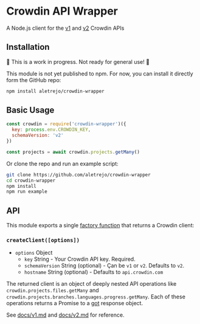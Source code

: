 # Crowdin API Wrapper

A Node.js client for the 
[v1](https://support.crowdin.com/api/api-integration-setup/) and 
[v2](https://support.crowdin.com/enterprise/api/) Crowdin APIs

## Installation

🚧 This is a work in progress. Not ready for general use! 🚧

This module is not yet published to npm. For now, you can install it directly
form the GitHub repo:

```sh
npm install aletrejo/crowdin-wrapper
```

## Basic Usage

```js
const crowdin = require('crowdin-wrapper')({
  key: process.env.CROWDIN_KEY,
  schemaVersion: 'v2'
})

const projects = await crowdin.projects.getMany()
```

Or clone the repo and run an example script:

```sh
git clone https://github.com/aletrejo/crowdin-wrapper
cd crowdin-wrapper
npm install
npm run example
```

## API

This module exports a single [factory function](https://www.youtube.com/watch?v=ImwrezYhw4w) 
that returns a Crowdin client:

### `createClient([options])`

- `options` Object
  - `key` String - Your Crowdin API key. Required.
  - `schemaVersion` String (optional) - Çan be `v1` or `v2`. Defaults to `v2`.
  - `hostname` String (optional) - Defaults to `api.crowdin.com`

The returned client is an object of deeply nested API operations like 
`crowdin.projects.files.getMany` and `crowdin.projects.branches.languages.progress.getMany`. 
Each of these operations returns a Promise to a [got](https://ghub.io/got) response object. 

See [docs/v1.md](docs/v1.md) and [docs/v2.md](docs/v2.md) for reference.